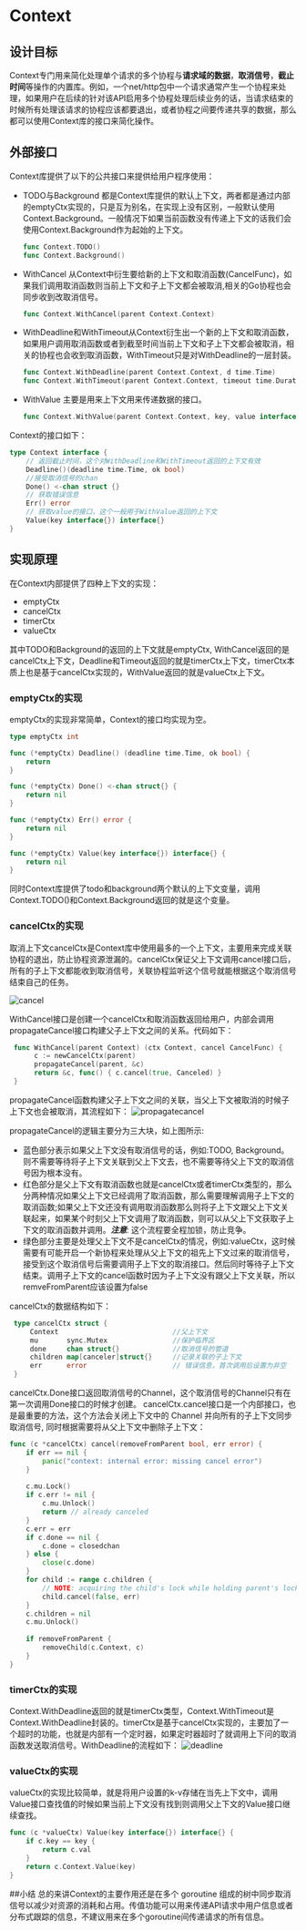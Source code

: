 # Context 
## 设计目标
Context专门用来简化处理单个请求的多个协程与**请求域的数据**，**取消信号**，**截止时间**等操作的内置库。例如，一个net/http包中一个请求通常产生一个协程来处理，如果用户在后续的针对该API启用多个协程处理后续业务的话，当请求结束的时候所有处理该请求的协程应该都要退出，或者协程之间要传递共享的数据，那么都可以使用Context库的接口来简化操作。
## 外部接口
Context库提供了以下的公共接口来提供给用户程序使用：
* TODO与Background 都是Context库提供的默认上下文，两者都是通过内部的emptyCtx实现的，只是互为别名，在实现上没有区别，一般默认使用Context.Background。一般情况下如果当前函数没有传递上下文的话我们会使用Context.Background作为起始的上下文。
    ``` go
    func Context.TODO() 
    func Context.Background() 
    ```
* WithCancel 从Context中衍生要给新的上下文和取消函数(CancelFunc)，如果我们调用取消函数则当前上下文和子上下文都会被取消,相关的Go协程也会同步收到改取消信号。
    ``` go
    func Context.WithCancel(parent Context.Context) 
    ```
* WithDeadline和WithTimeout从Context衍生出一个新的上下文和取消函数，如果用户调用取消函数或者到截至时间当前上下文和子上下文都会被取消，相关的协程也会收到取消函数，WithTimeout只是对WithDeadline的一层封装。
    ``` go
    func Context.WithDeadline(parent Context.Context, d time.Time) 
    func Context.WithTimeout(parent Context.Context, timeout time.Duration) 
    ```
* WithValue 主要是用来上下文用来传递数据的接口。
    ``` go
    func Context.WithValue(parent Context.Context, key, value interface{})
    ```
Context的接口如下：
``` Go
type Context interface {
    // 返回截止时间，这个对WithDeadline和WithTimeout返回的上下文有效
    Deadline()(deadline time.Time, ok bool)
    //接受取消信号的chan
    Done() <-chan struct {}
    // 获取错误信息
    Err() error
    // 获取value的接口，这个一般用于WithValue返回的上下文
    Value(key interface{}) interface{}
}
```
## 实现原理
在Context内部提供了四种上下文的实现：
* emptyCtx
* cancelCtx
* timerCtx
* valueCtx

其中TODO和Background的返回的上下文就是emptyCtx, WithCancel返回的是cancelCtx上下文，Deadline和Timeout返回的就是timerCtx上下文，timerCtx本质上也是基于cancelCtx实现的，WithValue返回的就是valueCtx上下文。

### emptyCtx的实现
emptyCtx的实现非常简单，Context的接口均实现为空。
``` Go
type emptyCtx int 

func (*emptyCtx) Deadline() (deadline time.Time, ok bool) {
    return
}

func (*emptyCtx) Done() <-chan struct{} {
    return nil 
}

func (*emptyCtx) Err() error {
    return nil 
}

func (*emptyCtx) Value(key interface{}) interface{} {
    return nil 
}
```
同时Context库提供了todo和background两个默认的上下文变量，调用Context.TODO()和Context.Background返回的就是这个变量。

### cancelCtx的实现

取消上下文cancelCtx是Context库中使用最多的一个上下文，主要用来完成关联协程的退出，防止协程资源泄漏的。cancelCtx保证父上下文调用cancel接口后，所有的子上下文都能收到取消信号，关联协程监听这个信号就能根据这个取消信号结束自己的任务。

![cancel](./assets/cancel.drawio.svg)

WithCancel接口是创建一个cancelCtx和取消函数返回给用户，内部会调用propagateCancel接口构建父子上下文之间的关系。代码如下：

```go
 func WithCancel(parent Context) (ctx Context, cancel CancelFunc) {
      c := newCancelCtx(parent)
      propagateCancel(parent, &c)
      return &c, func() { c.cancel(true, Canceled) }
 }
```
propagateCancel函数构建父子上下文之间的关联，当父上下文被取消的时候子上下文也会被取消，其流程如下：
![propagatecancel](./assets/propagatecancel.drawio.svg)

propagateCancel的逻辑主要分为三大块，如上图所示:
* 蓝色部分表示如果父上下文没有取消信号的话，例如:TODO, Background。
则不需要等待将子上下文关联到父上下文去，也不需要等待父上下文的取消信号因为根本没有。
* 红色部分是父上下文有取消函数也就是cancelCtx或者timerCtx类型的，那么分两种情况如果父上下文已经调用了取消函数，那么需要理解调用子上下文的取消函数;如果父上下文还没有调用取消函数那么则将子上下文跟父上下文关联起来，如果某个时刻父上下文调用了取消函数，则可以从父上下文获取子上下文的取消函数并调用。***注意***: 这个流程要全程加锁，防止竞争。
* 绿色部分主要是处理父上下文不是cancelCtx的情况，例如:valueCtx，这时候需要有可能开启一个新协程来处理从父上下文的祖先上下文过来的取消信号，接受到这个取消信号后需要调用子上下文的取消接口。然后同时等待子上下文结束。调用子上下文的cancel函数时因为子上下文没有跟父上下文关联，所以remveFromParent应该设置为false

cancelCtx的数据结构如下：
``` Go
 type cancelCtx struct {
     Context                            //父上下文
     mu       sync.Mutex                //保护临界区
     done     chan struct{}             //取消信号的管道
     children map[canceler]struct{}     //记录关联的子上下文
     err      error                     // 错误信息，首次调用后设置为非空
 }
```
cancelCtx.Done接口返回取消信号的Channel，这个取消信号的Channel只有在第一次调用Done接口的时候才创建。
cancelCtx.cancel接口是一个内部接口，也是最重要的方法，这个方法会关闭上下文中的 Channel 并向所有的子上下文同步取消信号, 同时根据需要将从父上下文中删除子上下文：
``` Go
func (c *cancelCtx) cancel(removeFromParent bool, err error) {
    if err == nil {
	    panic("context: internal error: missing cancel error")
    }
    
    c.mu.Lock()
    if c.err != nil {
	    c.mu.Unlock()
	    return // already canceled
    }
    c.err = err
    if c.done == nil {
    	c.done = closedchan
    } else {
    	close(c.done)
    }
    for child := range c.children {
    	// NOTE: acquiring the child's lock while holding parent's lock.
    	child.cancel(false, err)
    }
    c.children = nil
    c.mu.Unlock()
    
    if removeFromParent {
    	removeChild(c.Context, c)
    }
}
```

### timerCtx的实现
Context.WithDeadline返回的就是timerCtx类型，Context.WithTimeout是Context.WithDeadline封装的。timerCtx是基于cancelCtx实现的，主要加了一个超时的功能，也就是内部有一个定时器，如果定时器超时了就调用上下问的取消函数发送取消信号。WithDeadline的流程如下：
![deadline](./assets/deadline.drawio.svg)

### valueCtx的实现

valueCtx的实现比较简单，就是将用户设置的k-v存储在当先上下文中，调用Value接口查找值的时候如果当前上下文没有找到则调用父上下文的Value接口继续查找。
``` Go
func (c *valueCtx) Value(key interface{}) interface{} {
	if c.key == key {
		return c.val
	}
	return c.Context.Value(key)
}
```

##小结
总的来讲Context的主要作用还是在多个 goroutine 组成的树中同步取消信号以减少对资源的消耗和占用。传值功能可以用来传递API请求中用户信息或者分布式跟踪的信息，不建议用来在多个goroutine间传递请求的所有信息。